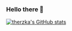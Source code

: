 ### Hello there 👋

<!--
**therzka/therzka** is a ✨ _special_ ✨ repository because its `README.md` (this file) appears on your GitHub profile.

Here are some ideas to get you started:

- 🔭 I’m currently working on ...
- 🌱 I’m currently learning ...
- 👯 I’m looking to collaborate on ...
- 🤔 I’m looking for help with ...
- 💬 Ask me about ...
- 📫 How to reach me: ...
- 😄 Pronouns: ...
- ⚡ Fun fact: ...
-->


[![therzka's GitHub stats](https://github-readme-stats.vercel.app/api?username=therzka)](https://github.com/therzka/github-readme-stats&theme=tokyonight&show_icons=true&count_private=true&include_all_commits=true)
